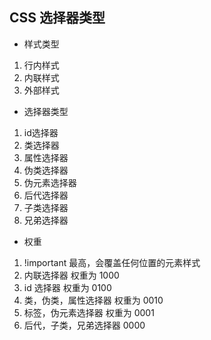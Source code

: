 ## CSS 选择器类型
- 样式类型
1. 行内样式
2. 内联样式
3. 外部样式

- 选择器类型
1. id选择器
2. 类选择器
3. 属性选择器
4. 伪类选择器
5. 伪元素选择器 
6. 后代选择器
7. 子类选择器
8. 兄弟选择器

- 权重
1. !important 最高，会覆盖任何位置的元素样式
2. 内联选择器 权重为 1000
3. id 选择器 权重为 0100
4. 类，伪类，属性选择器 权重为 0010
5. 标签，伪元素选择器 权重为 0001
6. 后代，子类，兄弟选择器 0000
